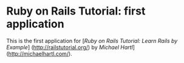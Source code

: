 # Ruby on Rails Tutorial: first application

This is the first application for
[*Ruby on Rails Tutorial: Learn Rails by Example*] (http://railstutorial.org/)
by *Michael Hartl*] (http://michaelhartl.com/).